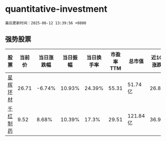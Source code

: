 # quantitative-investment

`最后更新时间：2025-06-12 13:39:56 +0800`

## 强势股票

|股票|当前价|当日涨跌幅|当日振幅|当日换手率|市盈率TTM|总市值|近10日涨跌幅|
|----|----|----|----|----|----|----|----|
|[星辉环材](https://xueqiu.com/S/SZ300834)|26.71|-6.74%|10.93%|24.39%|55.31|51.74亿|26.89%|
|[千红制药](https://xueqiu.com/S/SZ002550)|9.52|8.68%|10.39%|17.3%|29.51|121.84亿|36.98%|
